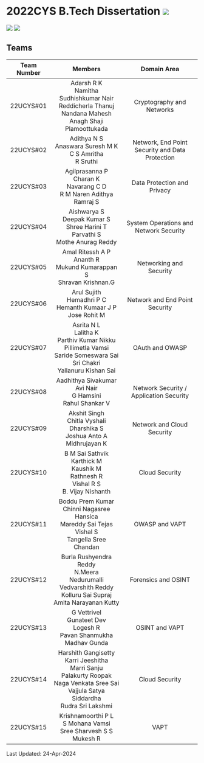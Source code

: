 # 2022CYS B.Tech Dissertation ![](https://img.shields.io/badge/-To_be_Started-orange)
![](https://img.shields.io/badge/Batch-22UCYS-green) ![](https://img.shields.io/badge/Domain-Security-blue) 

## Teams

|  Team Number |           Members        | Domain Area |
|:------------:|:------------------------:|:-----------:|
|   22UCYS#01  |  Adarsh R K <br/> Namitha Sudhishkumar Nair <br/> Reddicherla Thanuj <br/> Nandana Mahesh <br/> Anagh Shaji Plamoottukada | Cryptography and Networks |
|   22UCYS#02  |  Adithya N S <br/> Anaswara Suresh M K <br/> C S Amritha <br/> R Sruthi | Network, End Point Security and Data Protection |
|   22UCYS#03  |  Agilprasanna P <br/> Charan K <br/> Navarang C D <br/> R M Naren Adithya <br/> Ramraj S | Data Protection and Privacy |
|   22UCYS#04  |  Aishwarya S <br/> Deepak Kumar S <br/> Shree Harini T <br/> Parvathi S <br/> Mothe Anurag Reddy | System Operations and Network Security |
|   22UCYS#05  |  Amal Ritessh A P <br/> Ananth R <br/> Mukund Kumarappan S <br/> Shravan Krishnan.G | Networking and Security | 
|   22UCYS#06  |  Arul Sujith <br/> Hemadhri P C <br/>  Hemanth Kumaar J P <br/> Jose Rohit M  | Network and End Point Security |
|   22UCYS#07  |  Asrita N L <br/> Lalitha K <br/> Parthiv Kumar Nikku <br/> Pillimetla Vamsi <br> Saride Someswara Sai Sri Chakri <br/> Yallanuru Kishan Sai | OAuth and OWASP |
|   22UCYS#08  |  Aadhithya Sivakumar <br/> Avi Nair <br/> G Hamsini <br/> Rahul Shankar V | Network Security / Application Security |
|   22UCYS#09  |  Akshit Singh <br/> Chitla Vyshali <br/> Dharshika S <br/> Joshua Anto A <br/> Midhrujayan K | Network and Cloud Security |
|   22UCYS#10  |  B M Sai Sathvik <br/> Karthick M <br/> Kaushik M <br/> Rathnesh R <br/> Vishal R S <br/> B. Vijay Nishanth | Cloud Security | 
|   22UCYS#11  |  Boddu Prem Kumar <br/> Chinni Nagasree Hansica <br/> Mareddy Sai Tejas <br/> Vishal S <br/> Tangella Sree Chandan | OWASP and VAPT |
|   22UCYS#12  |  Burla Rushyendra Reddy <br/> N.Meera <br/> Nedurumalli Vedvarshith Reddy <br/> Kolluru Sai Supraj <br/> Amita Narayanan Kutty | Forensics and OSINT |
|   22UCYS#13  |  G Vettrivel <br/> Gunateet Dev <br/> Logesh R <br/>  Pavan Shanmukha Madhav Gunda  | OSINT and VAPT |
|   22UCYS#14  |  Harshith Gangisetty <br/> Karri Jeeshitha <br/> Marri Sanju <br/> Palakurty Roopak Naga Venkata Sree Sai <br/> Vajjula Satya Siddardha <br/>  Rudra Sri Lakshmi | Cloud Security | 
|   22UCYS#15  |  Krishnamoorthi P L <br/> S Mohana Vamsi <br/> Sree Sharvesh S S <br/> Mukesh R | VAPT |

Last Updated: 24-Apr-2024
